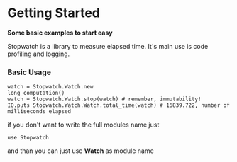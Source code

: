 # Getting Started

**Some basic examples to start easy**

Stopwatch is a library to measure elapsed time. It's main use is code profiling and logging.

### Basic Usage

```
watch = Stopwatch.Watch.new
long_computation()
watch = Stopwatch.Watch.stop(watch) # remember, immutability!
IO.puts Stopwatch.Watch.Watch.total_time(watch) # 16839.722, number of milliseconds elapsed
```

if you don't want to write the full modules name just

```
use Stopwatch
```

and than you can just use **Watch** as module name
